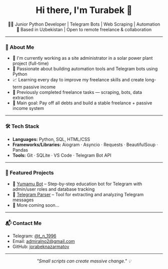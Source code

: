 <h1 align="center">Hi there, I'm Turabek 👋</h1>

<p align="center">
  🧑‍💻 Junior Python Developer | Telegram Bots | Web Scraping | Automation<br>
  📍 Based in Uzbekistan | Open to remote freelance & collaboration
</p>

---

### 🚀 About Me

- 🔧 I'm currently working as a site administrator in a solar power plant project (full-time)
- 🧠 Passionate about building automation tools and Telegram bots using Python
- 📈 Learning every day to improve my freelance skills and create long-term passive income
- 💼 Previously completed freelance tasks — scraping, bots, data extraction
- 🎯 Main goal: Pay off all debts and build a stable freelance + passive income system

---

### 🛠 Tech Stack

- **Languages:** Python, SQL, HTML/CSS
- **Frameworks/Libraries:** Aiogram · Asyncio · Requests · BeautifulSoup · Pandas
- **Tools:** Git · SQLite · VS Code · Telegram Bot API

---

### 📌 Featured Projects

- 🔗 [Yumamu Bot](https://github.com/jorabeknazarmatov/yumamu_bot) – Step-by-step education bot for Telegram with admin/user roles and database tracking
- 🔗 [Telegram Parser](https://github.com/jorabeknazarmatov/telegram_parser) – Tool for extracting and analyzing Telegram messages
- 🔧 More coming soon...

---

### 📬 Contact Me

- Telegram: [@t_n_1996](https://t.me/t_n_1996)
- Email: admiralno2@gmail.com
- GitHub: [jorabeknazarmatov](https://github.com/jorabeknazarmatov)

---

<p align="center">
  <em>"Small scripts can create massive change." 💡</em>
</p>
